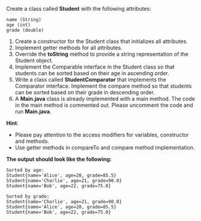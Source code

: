 Create a class called **Student** with the following attributes:

    name (String)
    age (int)
    grade (double)

1. Create a constructor for the Student class that initializes all attributes. 
2. Implement getter methods for all attributes. 
3. Override the **toString** method to provide a string representation of the Student object. 
4. Implement the Comparable interface in the Student class so that students can be sorted based on their age in ascending order. 
5. Write a class called **StudentComparator** that implements the Comparator interface. Implement the compare method so that students can be sorted based on their grade in descending order. 
6. A **Main.java** class is already implemented with a main method. The code in the main method is commented out. Please uncomment the code and run **Main.java**.<br>

**Hint**: <br>
* Please pay attention to the access modifiers for variables, constructor and methods.
* Use getter methods in compareTo and compare method implementation.<br>

**The output should look like the following:**

    Sorted by age:
    Student{name='Alice', age=20, grade=85.5}
    Student{name='Charlie', age=21, grade=90.0}
    Student{name='Bob', age=22, grade=75.0}
    
    Sorted by grade:
    Student{name='Charlie', age=21, grade=90.0}
    Student{name='Alice', age=20, grade=85.5}
    Student{name='Bob', age=22, grade=75.0}
